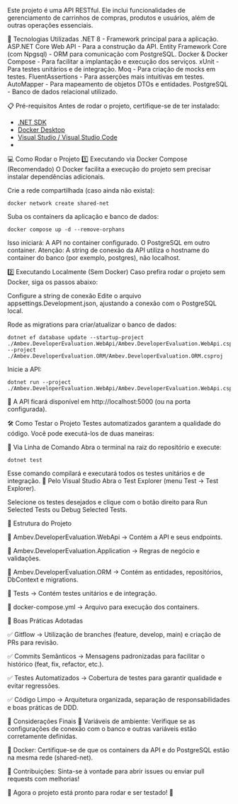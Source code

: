 Este projeto é uma API RESTful. Ele inclui funcionalidades de gerenciamento de carrinhos de compras, produtos e usuários, além de outras operações essenciais.

🚀 Tecnologias Utilizadas
.NET 8 - Framework principal para a aplicação.
ASP.NET Core Web API - Para a construção da API.
Entity Framework Core (com Npgsql) - ORM para comunicação com PostgreSQL.
Docker & Docker Compose - Para facilitar a implantação e execução dos serviços.
xUnit - Para testes unitários e de integração.
Moq - Para criação de mocks em testes.
FluentAssertions - Para asserções mais intuitivas em testes.
AutoMapper - Para mapeamento de objetos DTOs e entidades.
PostgreSQL - Banco de dados relacional utilizado.

📋 Pré-requisitos
Antes de rodar o projeto, certifique-se de ter instalado:
- [.NET SDK](https://dotnet.microsoft.com/download)
- [Docker Desktop](https://www.docker.com/products/docker-desktop)
- [Visual Studio / Visual Studio Code](https://code.visualstudio.com/)
- 
💻 Como Rodar o Projeto
1️⃣ Executando via Docker Compose (Recomendado)
O Docker facilita a execução do projeto sem precisar instalar dependências adicionais.

Crie a rede compartilhada (caso ainda não exista):
```
docker network create shared-net
```

Suba os containers da aplicação e banco de dados:
```
docker compose up -d --remove-orphans

```
Isso iniciará:
A API no container configurado.
O PostgreSQL em outro container.
Atenção: A string de conexão da API utiliza o hostname do container do banco (por exemplo, postgres), não localhost.

2️⃣ Executando Localmente (Sem Docker)
Caso prefira rodar o projeto sem Docker, siga os passos abaixo:

Configure a string de conexão
Edite o arquivo appsettings.Development.json, ajustando a conexão com o PostgreSQL local.

Rode as migrations para criar/atualizar o banco de dados:

```
dotnet ef database update --startup-project ./Ambev.DeveloperEvaluation.WebApi/Ambev.DeveloperEvaluation.WebApi.csproj --project ./Ambev.DeveloperEvaluation.ORM/Ambev.DeveloperEvaluation.ORM.csproj
```
Inicie a API:

```
dotnet run --project ./Ambev.DeveloperEvaluation.WebApi/Ambev.DeveloperEvaluation.WebApi.csproj
```
🔹 A API ficará disponível em http://localhost:5000 (ou na porta configurada).

🛠 Como Testar o Projeto
Testes automatizados garantem a qualidade do código. Você pode executá-los de duas maneiras:

📌 Via Linha de Comando
Abra o terminal na raiz do repositório e execute:
```
dotnet test
```
Esse comando compilará e executará todos os testes unitários e de integração.
📌 Pelo Visual Studio
Abra o Test Explorer (menu Test → Test Explorer).

Selecione os testes desejados e clique com o botão direito para Run Selected Tests ou Debug Selected Tests.

📂 Estrutura do Projeto

📁 Ambev.DeveloperEvaluation.WebApi → Contém a API e seus endpoints.

📁 Ambev.DeveloperEvaluation.Application → Regras de negócio e validações.

📁 Ambev.DeveloperEvaluation.ORM → Contém as entidades, repositórios, DbContext e migrations.

📁 Tests → Contém testes unitários e de integração.

📄 docker-compose.yml → Arquivo para execução dos containers.


📌 Boas Práticas Adotadas

✅ Gitflow → Utilização de branches (feature, develop, main) e criação de PRs para revisão.

✅ Commits Semânticos → Mensagens padronizadas para facilitar o histórico (feat, fix, refactor, etc.).

✅ Testes Automatizados → Cobertura de testes para garantir qualidade e evitar regressões.

✅ Código Limpo → Arquitetura organizada, separação de responsabilidades e boas práticas de DDD.


📌 Considerações Finais
🔹 Variáveis de ambiente: Verifique se as configurações de conexão com o banco e outras variáveis estão corretamente definidas.

🔹 Docker: Certifique-se de que os containers da API e do PostgreSQL estão na mesma rede (shared-net).

🔹 Contribuições: Sinta-se à vontade para abrir issues ou enviar pull requests com melhorias!

📌 Agora o projeto está pronto para rodar e ser testado! 🚀


